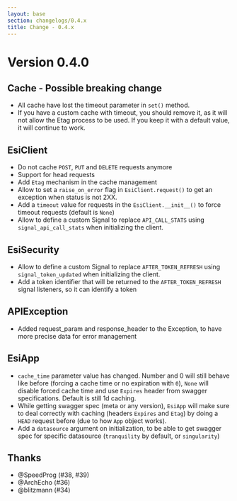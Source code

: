 ```yaml
---
layout: base
section: changelogs/0.4.x
title: Change - 0.4.x
---
```

# Version 0.4.0
## Cache - Possible breaking change
* All cache have lost the timeout parameter in `set()` method.
* If you have a custom cache with timeout, you should remove it, as it will not allow the Etag process to be used. If you keep it with a default value, it will continue to work.

## EsiClient
* Do not cache `POST`, `PUT` and `DELETE` requests anymore
* Support for head requests
* Add `Etag` mechanism in the cache management
* Allow to set a `raise_on_error` flag in `EsiClient.request()` to get an exception when status is not 2XX. 
* Add a `timeout` value for requests in the `EsiClient.__init__()` to force timeout requests (default is `None`)
* Allow to define a custom Signal to replace `API_CALL_STATS` using `signal_api_call_stats` when initializing the client.

## EsiSecurity
* Allow to define a custom Signal to replace `AFTER_TOKEN_REFRESH` using `signal_token_updated` when initializing the client.
* Add a token identifier that will be returned to the `AFTER_TOKEN_REFRESH` signal listeners, so it can identify a token

## APIException
* Added request_param and response_header to the Exception, to have more precise data for error management

## EsiApp
* `cache_time` parameter value has changed. Number and 0 will still behave like before (forcing a cache time or no expiration with `0`), `None` will disable forced cache time and use `Expires` header from swagger specifications. Default is still 1d caching.
* While getting swagger spec (meta or any version), `EsiApp` will make sure to deal correctly with caching (headers `Expires` and `Etag`) by doing a `HEAD` request before (due to how `App` object works).
* Add a `datasource` argument on initialization, to be able to get swagger spec for specific datasource (`tranquility` by default, or `singularity`)

## Thanks
- @SpeedProg (#38, #39)
- @ArchEcho (#36)
- @blitzmann (#34)